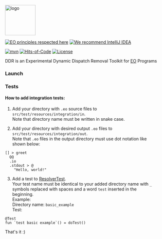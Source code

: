 <img alt="logo" src="https://www.objectionary.com/cactus.svg" height="100px" />

[![EO principles respected here](https://www.elegantobjects.org/badge.svg)](https://www.elegantobjects.org)
[![We recommend IntelliJ IDEA](https://www.elegantobjects.org/intellij-idea.svg)](https://www.jetbrains.com/idea/)

[![mvn](https://github.com/objectionary/ddr/actions/workflows/build.yml/badge.svg?branch=master)](https://github.com/objectionary/ddr/actions/workflows/build.yml)
[![Hits-of-Code](https://hitsofcode.com/github/objectionary/ddr)](https://hitsofcode.com/view/github/objectionary/ddr)
[![License](https://img.shields.io/badge/license-MIT-green.svg)](https://github.com/objectionary/ddr/blob/master/LICENSE.txt)

DDR is an Experimental Dynamic Dispatch Removal Toolkit for [EO](https://www.eolang.org) Programs

### Launch

### Tests

#### How to add integration tests:
1) Add your directory with `.eo` source files to `src/test/resources/integration/in`.  
Note that directory name must be written in snake case.

2) Add your directory with desired output `.eo` files to `src/test/resources/integration/out`.  
Note that `.eo` files in the output directory must use dot notation like shown below:
```
[] > greet
  QQ
  .io
  .stdout > @
    "Hello, world!"
```

3) Add a test to [ResolverTest](src/test/kotlin/org/polystat/eodv/integration/resolver/ResolverTest.kt).  
Your test name must be identical to your added directory name with `_` symbols replaced with spaces and a word `test` inserted in the beginning.  
Example:  
Directory name: `basic_example`  
Test:
```
@Test
fun `test basic example`() = doTest()
```

That's it :)